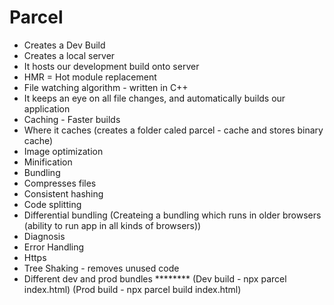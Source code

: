 # Parcel
- Creates a Dev Build
- Creates a local server
- It hosts our development build onto server
- HMR = Hot module replacement
- File watching algorithm - written in C++
- It keeps an eye on all file changes, and automatically builds our application
- Caching - Faster builds
- Where it caches (creates a folder caled parcel - cache and stores binary cache)
- Image optimization
- Minification
- Bundling
- Compresses files
- Consistent hashing
- Code splitting
- Differential bundling (Createing a bundling which runs in older browsers (ability to run app in all kinds of browsers))
- Diagnosis
- Error Handling
- Https
- Tree Shaking - removes unused code
- Different dev and prod bundles
******** (Dev build - npx parcel index.html) (Prod build - npx parcel build index.html)